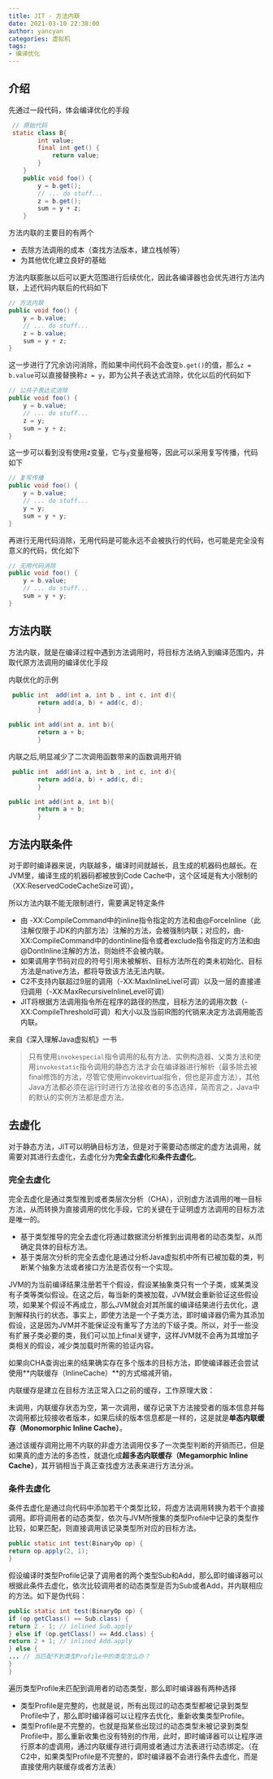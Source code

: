 ```yaml
---
title: JIT - 方法内联
date: 2021-03-10 22:38:00
author: yancyan
categories: 虚拟机
tags:
- 编译优化
---
```


## 介绍
先通过一段代码，体会编译优化的手段

```java
 // 原始代码
 static class B{
        int value;
        final int get() {
            return value;
        }
    }
    public void foo() {
        y = b.get();
        // ... do stuff...
        z = b.get();
        sum = y + z;
    }
```
方法内联的主要目的有两个
- 去除方法调用的成本（查找方法版本，建立栈帧等）
- 为其他优化建立良好的基础

方法内联膨胀以后可以更大范围进行后续优化，因此各编译器也会优先进行方法内联，上述代码内联后的代码如下
```java
// 方法内联
public void foo() {
    y = b.value;
    // ... do stuff...
    z = b.value;
    sum = y + z;
}
```
这一步进行了冗余访问消除，而如果中间代码不会改变`b.get()`的值，那么`z = b.value`可以直接替换称`z = y`，即为公共子表达式消除，优化以后的代码如下
```java
// 公共子表达式消除
public void foo() {
    y = b.value;
    // ... do stuff...
    z = y;
    sum = y + z;
}
```
这一步可以看到没有使用z变量，它与`y`变量相等，因此可以采用复写传播，代码如下
```java
// 复写传播
public void foo() {
    y = b.value;
    // ... do stuff...
    y = y;
    sum = y + y;
}
```
再进行无用代码消除，无用代码是可能永远不会被执行的代码，也可能是完全没有意义的代码，优化如下
```java
// 无用代码消除
public void foo() {
    y = b.value;
    // ... do stuff...
    sum = y + y;
}
```


## 方法内联
方法内联，就是在编译过程中遇到方法调用时，将目标方法纳入到编译范围内，并取代原方法调用的编译优化手段

内联优化的示例
```java
 public int  add(int a, int b , int c, int d){
        return add(a, b) + add(c, d);
        }

public int add(int a, int b){
        return a + b;
        }
```
内联之后,明显减少了二次调用函数带来的函数调用开销
```java
 public int  add(int a, int b , int c, int d){
        return add(a, b) + add(c, d);
        }

public int add(int a, int b){
        return a + b;
        }
```
## 方法内联条件
对于即时编译器来说，内联越多，编译时间就越长，且生成的机器码也越长。在JVM里，编译生成的机器码都被放到Code Cache中，这个区域是有大小限制的（XX:ReservedCodeCacheSize可调）。

所以方法内联不能无限制进行，需要满足特定条件

- 由 -XX:CompileCommand中的inline指令指定的方法和由@ForceInline（此注解仅限于JDK的内部方法）注解的方法，会被强制内联；对应的，由-XX:CompileCommand中的dontinline指令或者exclude指令指定的方法和由@DontInline注解的方法，则始终不会被内联。
- 如果调用字节码对应的符号引用未被解析、目标方法所在的类未初始化、目标方法是native方法，都将导致该方法无法内联。
- C2不支持内联超过9层的调用（-XX:MaxInlineLivel可调）以及一层的直接递归调用（-XX:MaxRecursiveInlineLevel可调）
- JIT将根据方法调用指令所在程序的路径的热度，目标方法的调用次数（-XX:CompileThreshold可调）和大小以及当前IR图的代销来决定方法调用能否内联。

来自《深入理解Java虚拟机》一书
> 只有使用`invokespecial`指令调用的私有方法、实例构造器、父类方法和使用`invokestatic`指令调用的静态方法才会在编译器进行解析（最多除去被final修饰的方法，尽管它使用invokevirtual指令，但也是非虚方法），其他Java方法都必须在运行时进行方法接收者的多态选择，简而言之，Java中的默认的实例方法都是虚方法。

## 去虚化
对于静态方法，JIT可以明确目标方法，但是对于需要动态绑定的虚方法调用，就需要对其进行去虚化，去虚化分为**完全去虚化**和**条件去虚化**。
### 完全去虚化

完全去虚化是通过类型推到或者类层次分析（CHA），识别虚方法调用的唯一目标方法，从而转换为直接调用的优化手段，它的关键在于证明虚方法调用的目标方法是唯一的。

- 基于类型推导的完全去虚化将通过数据流分析推到出调用者的动态类型，从而确定具体的目标方法。
- 基于类层次分析的完全去虚化是通过分析Java虚拟机中所有已被加载的类，判断某个抽象方法或者接口方法是否仅有一个实现。

JVM的为当前编译结果注册若干个假设，假设某抽象类只有一个子类，或某类没有子类等类似假设。在这之后，每当新的类被加载，JVM就会重新验证这些假设项，如果某个假设不再成立，那么JVM就会对其所属的编译结果进行去优化，退到解释执行的状态。事实上，即使方法是一个子类方法，即时编译器仍需为其添加假设，这是因为JVM并不能保证没有重写了方法的下级子类。所以，对于一些没有扩展子类必要的类，我们可以加上final关键字，这样JVM就不会再为其增加子类相关的假设，减少类加载时所需的验证内容。

如果向CHA查询出来的结果确实存在多个版本的目标方法，即使编译器还会尝试使用**内联缓存（InlineCache）**的方式缩减开销，

内联缓存是建立在目标方法正常入口之前的缓存，工作原理大致：

未调用，内联缓存状态为空，第一次调用，缓存记录下方法接受者的版本信息并每次调用都比较接收者版本，如果后续的版本信息都是一样的，这是就是**单态内联缓存（Monomorphic Inline Cache）**。

通过该缓存调用比用不内联的非虚方法调用仅多了一次类型判断的开销而已，但是如果真的虚方法的多态性，就退化成**超多态内联缓存（Megamorphic Inline Cache）**，其开销相当于真正查找虚方法表来进行方法分派。

### 条件去虚化

条件去虚化是通过向代码中添加若干个类型比较，将虚方法调用转换为若干个直接调用。即将调用者的动态类型，依次与JVM所搜集的类型Profile中记录的类型作比较，如果匹配，则直接调用该记录类型所对应的目标方法。

```java
public static int test(BinaryOp op) {
return op.apply(2, 1);
}
```
假设编译时类型Profile记录了调用者的两个类型Sub和Add，那么即时编译器可以根据此条件去虚化，依次比较调用者的动态类型是否为Sub或者Add，并内联相应的方法。如下是伪代码：
```java
public static int test(BinaryOp op) {
if (op.getClass() == Sub.class) {
return 2 - 1; // inlined Sub.apply
} else if (op.getClass() == Add.class) {
return 2 + 1; // inlined Add.apply
} else {
... // 当匹配不到类型Profile中的类型怎么办？
}
}
```
遍历类型Profile未匹配到调用者的动态类型，那么即时编译器有两种选择
- 类型Profile是完整的，也就是说，所有出现过的动态类型都被记录到类型Profile中了，那么即时编译器可以让程序去优化，重新收集类型Profile。
- 类型Profile是不完整的，也就是指某些出现过的动态类型未被记录到类型Profile中，那么重新收集也没有特别的作用，此时，即时编译器可以让程序进行原本的虚调用，通过内联缓存进行调用或者通过方法表进行动态绑定。（在C2中，如果类型Profile是不完整的，即时编译器不会进行条件去虚化，而是直接使用内联缓存或者方法表）
